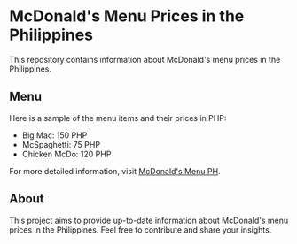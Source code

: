 # McDonald's Menu Prices in the Philippines

This repository contains information about McDonald's menu prices in the Philippines.

## Menu

Here is a sample of the menu items and their prices in PHP:

- Big Mac: 150 PHP
- McSpaghetti: 75 PHP
- Chicken McDo: 120 PHP

For more detailed information, visit [McDonald's Menu PH](http://www.mcdonaldsmenu.ph).

## About

This project aims to provide up-to-date information about McDonald's menu prices in the Philippines. Feel free to contribute and share your insights.
